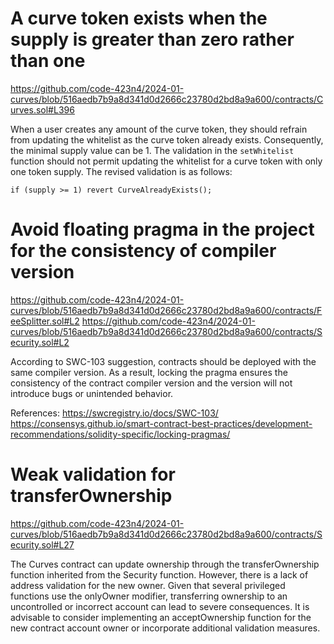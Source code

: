 # A curve token exists when the supply is greater than zero rather than one

https://github.com/code-423n4/2024-01-curves/blob/516aedb7b9a8d341d0d2666c23780d2bd8a9a600/contracts/Curves.sol#L396

When a user creates any amount of the curve token, they should refrain from updating the whitelist as the curve token already exists. Consequently, the minimal supply value can be 1. The validation in the `setWhitelist` function should not permit updating the whitelist for a curve token with only one token supply. The revised validation is as follows:
```solidity
if (supply >= 1) revert CurveAlreadyExists();
```

# Avoid floating pragma in the project for the consistency of compiler version
https://github.com/code-423n4/2024-01-curves/blob/516aedb7b9a8d341d0d2666c23780d2bd8a9a600/contracts/FeeSplitter.sol#L2
https://github.com/code-423n4/2024-01-curves/blob/516aedb7b9a8d341d0d2666c23780d2bd8a9a600/contracts/Security.sol#L2

According to SWC-103 suggestion, contracts should be deployed with the same compiler version. As a result, locking the pragma ensures the consistency of the contract compiler version and the version will not introduce bugs or unintended behavior.

References: 
https://swcregistry.io/docs/SWC-103/
https://consensys.github.io/smart-contract-best-practices/development-recommendations/solidity-specific/locking-pragmas/

# Weak validation for transferOwnership

https://github.com/code-423n4/2024-01-curves/blob/516aedb7b9a8d341d0d2666c23780d2bd8a9a600/contracts/Security.sol#L27

The Curves contract can update ownership through the transferOwnership function inherited from the Security function. However, there is a lack of address validation for the new owner. Given that several privileged functions use the onlyOwner modifier, transferring ownership to an uncontrolled or incorrect account can lead to severe consequences. It is advisable to consider implementing an acceptOwnership function for the new contract account owner or incorporate additional validation measures.